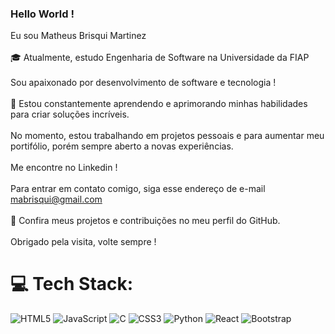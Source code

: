 ### Hello World !

Eu sou Matheus Brisqui Martinez<br><br>🎓 Atualmente, estudo Engenharia de Software na Universidade da FIAP<br><br>Sou apaixonado por desenvolvimento de software e tecnologia !<br><br> 🚀 Estou constantemente aprendendo e aprimorando minhas habilidades para criar soluções incríveis.<br><br>No momento, estou trabalhando em projetos pessoais e para aumentar meu portifólio, porém sempre aberto a novas experiências.<br><br>Me encontre no Linkedin ! <br><br>Para entrar em contato comigo, siga esse endereço de e-mail mabrisqui@gmail.com<br><br>📄 Confira meus projetos e contribuições no meu perfil do GitHub.<br><br>Obrigado pela visita, volte sempre !
 
 
# 💻 Tech Stack:
![HTML5](https://img.shields.io/badge/html5-%23E34F26.svg?style=for-the-badge&logo=html5&logoColor=white) ![JavaScript](https://img.shields.io/badge/javascript-%23323330.svg?style=for-the-badge&logo=javascript&logoColor=%23F7DF1E) ![C](https://img.shields.io/badge/c-%2300599C.svg?style=for-the-badge&logo=c&logoColor=white) ![CSS3](https://img.shields.io/badge/css3-%231572B6.svg?style=for-the-badge&logo=css3&logoColor=white) ![Python](https://img.shields.io/badge/python-3670A0?style=for-the-badge&logo=python&logoColor=ffdd54) ![React](https://img.shields.io/badge/react-%2320232a.svg?style=for-the-badge&logo=react&logoColor=%2361DAFB) ![Bootstrap](https://img.shields.io/badge/bootstrap-%238511FA.svg?style=for-the-badge&logo=bootstrap&logoColor=white)
